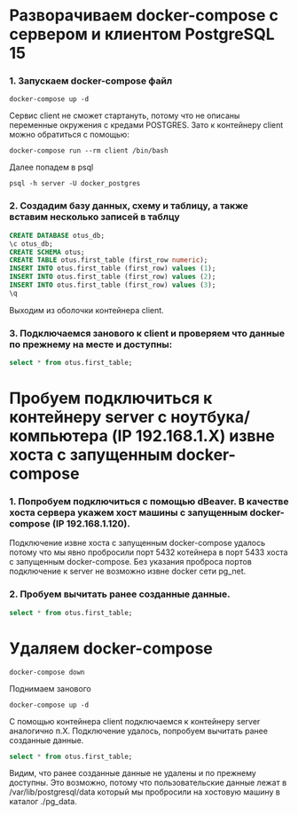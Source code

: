 # Разворачиваем docker-compose с сервером и клиентом PostgreSQL 15

### 1. Запускаем docker-compose файл
```shell
docker-compose up -d 
```
Сервис client не сможет стартануть, потому что не описаны переменные окружения с кредами POSTGRES. 
Зато к контейнеру client можно обратиться с помощью:
```shell
docker-compose run --rm client /bin/bash
```
Далее попадем в psql
```shell
psql -h server -U docker_postgres
```

### 2. Создадим базу данных, схему и таблицу, а также вставим несколько записей в таблцу
```sql
CREATE DATABASE otus_db;
\c otus_db;
CREATE SCHEMA otus;
CREATE TABLE otus.first_table (first_row numeric);
INSERT INTO otus.first_table (first_row) values (1);
INSERT INTO otus.first_table (first_row) values (2);
INSERT INTO otus.first_table (first_row) values (3);
\q
```
Выходим из оболочки контейнера client. 
### 3. Подключаемся занового к client и проверяем что данные по прежнему на месте и доступны:
```sql
select * from otus.first_table;
```

# Пробуем подключиться к контейнеру server с ноутбука/компьютера (IP 192.168.1.X) извне хоста с запущенным docker-compose
### 1. Попробуем подключиться с помощью dBeaver. В качестве хоста сервера укажем хост машины с запущенным docker-compose (IP 192.168.1.120).
Подключение извне хоста с запущенным docker-compose удалось потому что мы явно пробросили порт 5432 котейнера в порт 5433 хоста с запущенным docker-compose. Без указания проброса портов подключение к server не возможно извне docker сети pg_net.
### 2. Пробуем вычитать ранее созданные данные.
```sql
select * from otus.first_table;
```

# Удаляем docker-compose
```shell
docker-compose down
```
Поднимаем занового
```shell
docker-compose up -d 
```
С помощью контейнера client подключаемся к контейнеру server аналогично п.X. Подключение удалось, попробуем вычитать ранее созданные данные.
```sql
select * from otus.first_table;
```
Видим, что ранее созданные данные не удалены и по прежнему доступны. Это возможно, потому что пользовательские данные лежат в /var/lib/postgresql/data который мы пробросили на хостовую машину в каталог ./pg_data.
